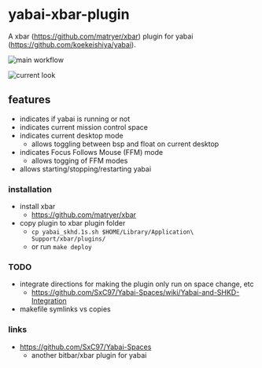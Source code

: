 # yabai-xbar-plugin
A xbar (https://github.com/matryer/xbar) plugin for yabai (https://github.com/koekeishiya/yabai).

![main workflow](https://github.com/aerickson/yabai-xbar-plugin/actions/workflows/main.yml/badge.svg)

![current look](https://www.evernote.com/shard/s74/sh/eeaa45d0-ac4c-4206-ad00-d2b8134668d7/c83be9265664a23b/res/cb33bda5-4d10-4359-976a-6a01f5dd10e1)

## features

- indicates if yabai is running or not
- indicates current mission control space
- indicates current desktop mode
  - allows toggling between bsp and float on current desktop
- indicates Focus Follows Mouse (FFM) mode
  - allows togging of FFM modes
- allows starting/stopping/restarting yabai

### installation

- install xbar
  - https://github.com/matryer/xbar
- copy plugin to xbar plugin folder
  - `cp yabai_skhd.1s.sh $HOME/Library/Application\ Support/xbar/plugins/`
  - or run `make deploy`

### TODO

- integrate directions for making the plugin only run on space change, etc
  - https://github.com/SxC97/Yabai-Spaces/wiki/Yabai-and-SHKD-Integration
- makefile symlinks vs copies

### links

- https://github.com/SxC97/Yabai-Spaces
  - another bitbar/xbar plugin for yabai

